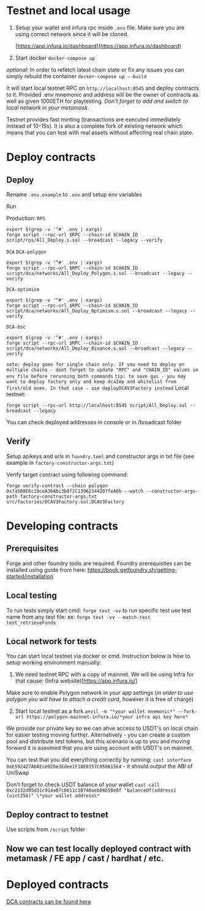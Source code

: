 # Testnet and local usage

1. Setup your wallet and infura rpc inside `.env` file. Make sure you are using correct network since it will be cloned.

   [https://app.infura.io/dashboard](https://app.infura.io/dashboard)

2. Start docker
   `docker-compose up`

_optional_: In order to refetch latest chain state or fix any issues you can simply rebuild the container `docker-compose up --build`

It will start local testnet RPC on `http://localhost:8545` and deploy contracts to it. Provided .env mnemonic and address will be the owner of contracts as well as given 1000ETH for playtesting. _Don't forget to add and switch to local network in your metamask_.

Testnet provides fast minting (transactions are executed immediately instead of 10-15s). It is also a complete fork of existing network which means that you can test with real assets without affecting real chain state.

# Deploy contracts

## Deploy

Rename `.env.example` to `.env` and setup env variables

Run

Production:
`RPS`

```
export $(grep -v '^#' .env | xargs)
forge script --rpc-url $RPC --chain-id $CHAIN_ID script/rps/All_Deploy.s.sol --broadcast --legacy --verify
```
`DCA`
`DCA-polygon`

```
export $(grep -v '^#' .env | xargs)
forge script --rpc-url $RPC --chain-id $CHAIN_ID script/dca/networks/All_Deploy_Polygon.s.sol --broadcast --legacy --verify
```

`DCA-optimism`

```
export $(grep -v '^#' .env | xargs)
forge script --rpc-url $RPC --chain-id $CHAIN_ID script/dca/networks/All_Deploy_Optimism.s.sol --broadcast --legacy --verify
```

`DCA-bsc`

```
export $(grep -v '^#' .env | xargs)
forge script --rpc-url $RPC --chain-id $CHAIN_ID script/dca/networks/All_Deploy_Binance.s.sol --broadcast --legacy --verify
```

`note: deploy goes for single chain only. IF you need to deploy on multiple chains - dont forget to update "RPC" and "CHAIN_ID" values in env file before rerunning both commands`
`tip: to save gas - you may want to deploy factory only and keep dcaImp and whitelist from first/old ones. In that case - use deployDCAV3Factory instead`
Local testnet:

```
forge script --rpc-url http://localhost:8545 script/All_Deploy.sol --broadcast --legacy
```

You can check deployed addresses in console or in /broadcast folder

## Verify

Setup apikeys and urls in `foundry.toml` and constructor args in txt file (see example in `factory-constructor-args.txt`)

Verify target contract using following command:

```
forge verify-contract --chain polygon 0x7a5B8E6c19ceA36Abc3b8f2C13962344207feA6b --watch --constructor-args-path factory-constructor-args.txt src/factories/DCAV3Factory.sol:DCAV3Factory
```

# Developing contracts

## Prerequisites

Forge and other foundry tools are required.
Foundry prerequisites can be installed using guide from here: https://book.getfoundry.sh/getting-started/installation

## Local testing

To run tests simply start
cmd: `forge test -vv`
to run specific test use test name from any test file:
ex: `forge test -vv --match-test test_retrieveFunds`

## Local network for tests

You can start local testnet via docker or cmd. Instruction below is how to setup working environment manually:

1. We need testnet RPC with a copy of mainnet.
   We will be using Infra for that cause: (Infra website)[https://app.infura.io/]

Make sure to enable Polygon network in your app settings (_in order to use polygon you will have to attach a credit card_, however it is free of charge)

2. Start local testnet as a fork
   `anvil -m "*your wallet mnemonic*" --fork-url https://polygon-mainnet.infura.io/*your infra api key here*`

We provide our private key so we can ahve access to USDT's on local chain for easier testing moving further. Alternatively - you can create a custom pool and distribute test tokens, but this scenario is up to you and moving forward it is assumed that you are using account with USDT's on mainnet.

You can test that you did everything correctly by running:
`cast interface 0xE592427A0AEce92De3Edee1F18E0157C05861564` - it should output the ABI of UniSwap

Don't forget to check USDT balance of your wallet
`cast call 0xc2132d05d31c914a87c6611c10748aeb04b58e8f "balanceOf(address)(uint256)" \*your wallet address\*`

## Deploy contract to testnet

Use scripts from `/script` folder

## Now we can test locally deployed contract with metamask / FE app / cast / hardhat / etc.

# Deployed contracts

[DCA contracts can be found here](./src/DCA/)
